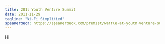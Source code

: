 ```yaml
---
title: 2011 Youth Venture Summit
date: 2011-11-29
tagline: "Wi-Fi Simplified"
speakerdeck: https://speakerdeck.com/premist/waffle-at-youth-venture-summit
---
```


Hi
